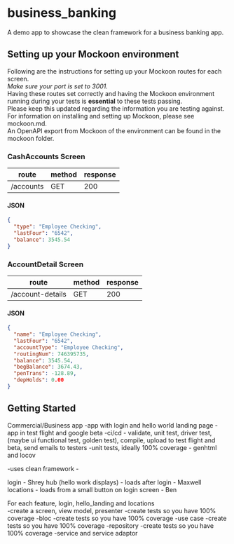 # business_banking

A demo app to showcase the clean framework for a business banking app.

## Setting up your Mockoon environment

Following are the instructions for setting up your Mockoon routes for each screen.  
*Make sure your port is set to 3001.*  
Having these routes set correctly and having the Mockoon environment running during your tests is **essential** to these tests passing.  
Please keep this updated regarding the information you are testing against.  
For information on installing and setting up Mockoon, please see mockoon.md.  
An OpenAPI export from Mockoon of the environment can be found in the mockoon folder.

### CashAccounts Screen

| route | method | response |
| --- | --- | --- |
| /accounts | GET | 200 |

#### JSON
```json
{
  "type": "Employee Checking",
  "lastFour": "6542",
  "balance": 3545.54
}
```

### AccountDetail Screen

| route | method | response |
| --- | --- | --- |
| /account-details | GET | 200 |

#### JSON
```json
{
  "name": "Employee Checking",
  "lastFour": "6542",
  "accountType": "Employee Checking",
  "routingNum": 746395735,
  "balance": 3545.54,
  "begBalance": 3674.43,
  "penTrans": -128.89,
  "depHolds": 0.00
}
```

## Getting Started

Commercial/Business app
-app with login and hello world landing page
-app in test flight and google beta
-ci/cd - validate, unit test, driver test, (maybe ui functional test, golden test), compile, upload to test flight and beta, send emails to testers
-unit tests, ideally 100% coverage - genhtml and locov

-uses clean framework - 

login - Shrey
hub (hello work displays) - loads after login - Maxwell
locations - loads from a small button on login screen - Ben 

For each feature, login, hello_landing and locations  
-create a screen, view model, presenter
-create tests so you have 100% coverage
-bloc
-create tests so you have 100% coverage
-use case
-create tests so you have 100% coverage
-repository
-create tests so you have 100% coverage
-service and service adaptor
